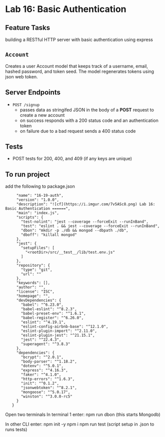 Lab 16: Basic Authentication
======

## Feature Tasks  
building a RESTful HTTP server with basic authentication using express

## `Account`
Creates a user Account model that keeps track of a username, email, hashed password, and token seed. The model regenerates tokens using json web token.

## Server Endpoints
* `POST /signup` 
  * passes data as stringifed JSON in the body of a **POST** request to create a new account
  * on success responds with a 200 status code and an authentication token
  * on failure due to a bad request sends a 400 status code

## Tests
* POST tests for 200, 400, and 409 (if any keys are unique)

## To run project
add the following to package.json
```{
     "name": "16-19-auth",
     "version": "1.0.0",
     "description": "![cf](https://i.imgur.com/7v5ASc8.png) Lab 16: Basic Authentication ======",
     "main": "index.js",
     "scripts": {
       "test-nolint": "jest --coverage --forceExit --runInBand",
       "test": "eslint . && jest --coverage --forceExit --runInBand",
       "dbon": "mkdir -p ./db && mongod --dbpath ./db",
       "dboff": "killall mongod"
     },
     "jest": {
       "setupFiles": [
         "<rootDir>/src/__test__/lib/test.env.js"
       ]
     },
     "repository": {
       "type": "git",
       "url": ""
     },
     "keywords": [],
     "author": "",
     "license": "ISC",
     "homepage": "",
     "devDependencies": {
       "babel": "^6.23.0",
       "babel-eslint": "^8.2.3",
       "babel-preset-env": "^1.6.1",
       "babel-register": "^6.26.0",
       "eslint": "^4.19.1",
       "eslint-config-airbnb-base": "^12.1.0",
       "eslint-plugin-import": "^2.11.0",
       "eslint-plugin-jest": "^21.15.1",
       "jest": "^22.4.3",
       "superagent": "^3.8.3"
     },
     "dependencies": {
       "bcrypt": "^2.0.1",
       "body-parser": "^1.18.2",
       "dotenv": "^5.0.1",
       "express": "^4.16.3",
       "faker": "^4.1.0",
       "http-errors": "^1.6.3",
       "init": "^0.1.2",
       "jsonwebtoken": "^8.2.1",
       "mongoose": "^5.0.17",
       "winston": "^3.0.0-rc5"
     }
   }
```
Open two terminals
In terminal 1 enter:
npm run dbon
    (this starts Mongodb)

In other CLI enter:
npm init -y
npm i
npm run test
    (script setup in .json to runs tests)




